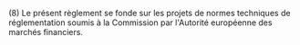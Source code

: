 (8) Le présent règlement se fonde sur les projets de normes techniques de réglementation soumis à la Commission par l'Autorité européenne des marchés financiers.